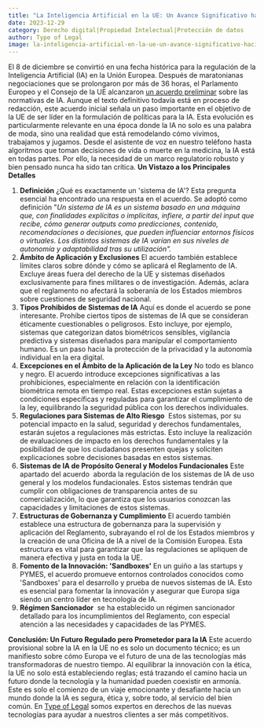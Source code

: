```yaml
---
title: "La Inteligencia Artificial en la UE: Un Avance Significativo hacia la Regulación"
date: 2023-12-29
category: Derecho digital|Propiedad Intelectual|Protección de datos
author: Type of Legal
image: la-inteligencia-artificial-en-la-ue-un-avance-significativo-hacia-la-regulacion.webp
---
```


El 8 de diciembre se convirtió en una fecha histórica para la regulación de la Inteligencia Artificial (IA) en la Unión Europea. Después de maratonianas negociaciones que se prolongaron por más de 36 horas, el Parlamento Europeo y el Consejo de la UE alcanzaron [un acuerdo preliminar](https://www.europarl.europa.eu/news/es/headlines/society/20230601STO93804/ley-de-ia-de-la-ue-primera-normativa-sobre-inteligencia-artificial) sobre las normativas de IA. Aunque el texto definitivo todavía está en proceso de redacción, este acuerdo inicial señala un paso importante en el objetivo de la UE de ser líder en la formulación de políticas para la IA. Esta evolución es particularmente relevante en una época donde la IA no solo es una palabra de moda, sino una realidad que está remodelando cómo vivimos, trabajamos y jugamos. Desde el asistente de voz en nuestro teléfono hasta algoritmos que toman decisiones de vida o muerte en la medicina, la IA está en todas partes. Por ello, la necesidad de un marco regulatorio robusto y bien pensado nunca ha sido tan crítica. **Un Vistazo a los Principales Detalles**

1.  **Definición** ¿Qué es exactamente un 'sistema de IA'? Esta pregunta esencial ha encontrado una respuesta en el acuerdo. Se adoptó como definición "_Un sistema de IA es un sistema basado en una máquina que, con finalidades explícitas o implícitas, infiere, a partir del input que recibe, cómo generar outputs como predicciones, contenido, recomendaciones o decisiones, que pueden influenciar entornos físicos o virtuales. Los distintos sistemas de IA varían en sus niveles de autonomía y adaptabilidad tras su utilización"._
2.  **Ámbito de Aplicación y Exclusiones** El acuerdo también establece límites claros sobre dónde y cómo se aplicará el Reglamento de IA. Excluye áreas fuera del derecho de la UE y sistemas diseñados exclusivamente para fines militares o de investigación. Además, aclara que el reglamento no afectará la soberanía de los Estados miembros sobre cuestiones de seguridad nacional.
3.  **Tipos Prohibidos de Sistemas de IA** Aquí es donde el acuerdo se pone interesante. Prohíbe ciertos tipos de sistemas de IA que se consideran éticamente cuestionables o peligrosos. Esto incluye, por ejemplo, sistemas que categorizan datos biométricos sensibles, vigilancia predictiva y sistemas diseñados para manipular el comportamiento humano. Es un paso hacia la protección de la privacidad y la autonomía individual en la era digital.
4.  **Excepciones en el Ámbito de la Aplicación de la Ley** No todo es blanco y negro. El acuerdo introduce excepciones significativas a las prohibiciones, especialmente en relación con la identificación biométrica remota en tiempo real. Estas excepciones están sujetas a condiciones específicas y reguladas para garantizar el cumplimiento de la ley, equilibrando la seguridad pública con los derechos individuales.
5.  **Regulaciones para Sistemas de Alto Riesgo**  Estos sistemas, por su potencial impacto en la salud, seguridad y derechos fundamentales, estarán sujetos a regulaciones más estrictas. Esto incluye la realización de evaluaciones de impacto en los derechos fundamentales y la posibilidad de que los ciudadanos presenten quejas y soliciten explicaciones sobre decisiones basadas en estos sistemas.
6.  **Sistemas de IA de Propósito General y Modelos Fundacionales** Este apartado del acuerdo  aborda la regulación de los sistemas de IA de uso general y los modelos fundacionales. Estos sistemas tendrán que cumplir con obligaciones de transparencia antes de su comercialización, lo que garantiza que los usuarios conozcan las capacidades y limitaciones de estos sistemas.
7.  **Estructuras de Gobernanza y Cumplimiento** El acuerdo también establece una estructura de gobernanza para la supervisión y aplicación del Reglamento, subrayando el rol de los Estados miembros y la creación de una Oficina de IA a nivel de la Comisión Europea. Esta estructura es vital para garantizar que las regulaciones se apliquen de manera efectiva y justa en toda la UE.
8.  **Fomento de la Innovación: 'Sandboxes'** En un guiño a las startups y PYMES, el acuerdo promueve entornos controlados conocidos como 'Sandboxes' para el desarrollo y prueba de nuevos sistemas de IA. Esto es esencial para fomentar la innovación y asegurar que Europa siga siendo un centro líder en tecnología de IA.
9.  **Régimen Sancionador**  se ha establecido un régimen sancionador detallado para los incumplimientos del Reglamento, con especial atención a las necesidades y capacidades de las PYMES.

**Conclusión: Un Futuro Regulado pero Prometedor para la IA** Este acuerdo provisional sobre la IA en la UE no es solo un documento técnico; es un manifiesto sobre cómo Europa ve el futuro de una de las tecnologías más transformadoras de nuestro tiempo. Al equilibrar la innovación con la ética, la UE no solo está estableciendo reglas; está trazando el camino hacia un futuro donde la tecnología y la humanidad pueden coexistir en armonía. Este es solo el comienzo de un viaje emocionante y desafiante hacia un mundo donde la IA es segura, ética y, sobre todo, al servicio del bien común. En [Type of Legal](https://typeoflegal.com/home/servicios/) somos expertos en derechos de las nuevas tecnologías para ayudar a nuestros clientes a ser más competitivos.
